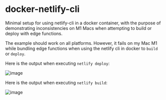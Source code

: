 # docker-netlify-cli

Minimal setup for using netlify-cli in a docker container,
with the purpose of demonstrating inconsistencies on M1 Macs
when attempting to build or deploy with edge functions.

The example should work on all platforms.
However, it fails on my Mac M1 while bundling edge functions 
when using the netlify cli in docker to `build` or `deploy`.

Here is the output when executing `netlify deploy`:

![image](https://user-images.githubusercontent.com/219448/224598468-dfa8aa52-ab57-4a2c-88fe-e21101781308.png)

Here is the output when executing `netlify build`:

![image](https://user-images.githubusercontent.com/219448/224591786-afd8c1cc-cc0a-4baa-a4c7-32fde35fe58a.png)




